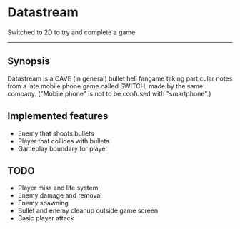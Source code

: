 # Datastream
 Switched to 2D to try and complete a game

-----
## Synopsis

Datastream is a CAVE (in general) bullet hell fangame taking particular notes from a late mobile phone game called SWITCH, made by the same company. ("Mobile phone" is not to be confused with "smartphone".)

## Implemented features
* Enemy that shoots bullets
* Player that collides with bullets
* Gameplay boundary for player

## TODO
* Player miss and life system
* Enemy damage and removal
* Enemy spawning
* Bullet and enemy cleanup outside game screen
* Basic player attack

